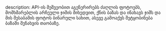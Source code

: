 description: API-ის მეშვეობით აგენერირებს ძაღლის ფოტოებს, მომხმარებლის არჩეული ჯიშის მიხედვით, ქნის ბაზას და ინახავს ჯიშს და მის შესაბამის ფოტოს ბინარული სახით, ასევე გამოაქვს შეტყობინება ბაზაში შენახვის თაობაზე.
